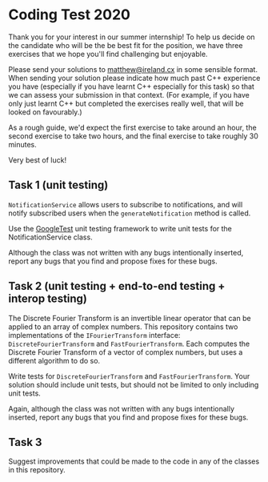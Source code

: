 # Coding Test 2020

Thank you for your interest in our summer internship!
To help us decide on the candidate who will be the be best fit for the position, we have three
exercises that we hope you'll find challenging but enjoyable.

Please send your solutions to matthew@ireland.cx in some sensible format.
When sending your solution please indicate how much past C++ experience you have
(especially if you have learnt C++ especially for this task) so that we can assess your
submission in that context.
(For example, if you have only just learnt C++ but completed the exercises really well, that
will be looked on favourably.)

As a rough guide, we'd expect the first exercise to take around an hour, the second exercise
to take two hours, and the final exercise to take roughly 30 minutes.

Very best of luck!

## Task 1 (unit testing)

`NotificationService` allows users to subscribe to notifications, and will notify subscribed
users when the `generateNotification` method is called.

Use the [GoogleTest](https://github.com/google/googletest) unit testing framework to write
unit tests for the NotificationService class.

Although the class was not written with any bugs intentionally inserted, report any bugs
that you find and propose fixes for these bugs.


## Task 2 (unit testing + end-to-end testing + interop testing)

The Discrete Fourier Transform is an invertible linear operator that can be applied to an
array of complex numbers.
This repository contains two implementations of the `IFourierTransform` interface:
`DiscreteFourierTransform` and `FastFourierTransform`. Each computes the Discrete Fourier
Transform of a vector of complex numbers, but uses a different algorithm to do so.

Write tests for `DiscreteFourierTransform` and `FastFourierTransform`. Your solution should 
include unit tests, but should not be limited to only including unit tests.

Again, although the class was not written with any bugs intentionally inserted, report any bugs
that you find and propose fixes for these bugs.


## Task 3

Suggest improvements that could be made to the code in any of the classes in this repository.

